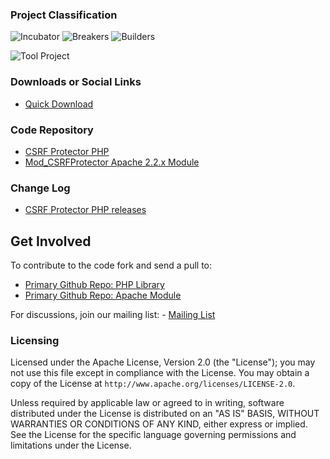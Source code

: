 ### Project Classification
![Incubator](assets/images/common/owasp_level_flagship.svg)
![Breakers](assets/images/common/owasp_breakers.svg)
![Builders](assets/images/common/owasp_builders.svg)

![Tool Project](assets/images/common/owasp_tool_project.svg)

### Downloads or Social Links
* [Quick Download](https://github.com/mebjas/CSRF-Protector-PHP/releases)

### Code Repository
* [CSRF Protector PHP](https://github.com/mebjas/CSRF-Protector-PHP)
* [Mod_CSRFProtector Apache 2.2.x Module](https://github.com/mebjas/mod_csrfprotector)

### Change Log
* [CSRF Protector PHP releases](https://github.com/mebjas/CSRF-Protector-PHP/releases)
<!-- TODO(mebjas): Add proper change logs in project and reference here. -->

## Get Involved
To contribute to the code fork and send a pull to:
 - [Primary Github Repo: PHP Library](https://github.com/mebjas/CSRF-Protector-PHP)
 - [Primary Github Repo: Apache Module](https://github.com/mebjas/CSRF-Protector-PHP)

For discussions, join our mailing list: - [Mailing List](https://lists.owasp.org/mailman/listinfo/owasp-csrfprotector)

### Licensing
Licensed under the Apache License, Version 2.0 (the "License"); you may not use this file except in compliance with the License. You may obtain a copy of the License at `http://www.apache.org/licenses/LICENSE-2.0`.

Unless required by applicable law or agreed to in writing, software distributed under the License is distributed on an "AS IS" BASIS, WITHOUT WARRANTIES OR CONDITIONS OF ANY KIND, either express or implied. See the License for the specific language governing permissions and limitations under the License.
